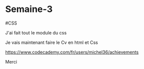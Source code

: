 # Semaine-3

#CSS

J'ai fait tout le module du css 

Je vais maintenant faire le Cv en html et Css 

https://www.codecademy.com/fr/users/michel36/achievements

Merci



